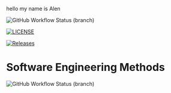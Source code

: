 hello my name is Alen

![GitHub Workflow Status (branch)](https://img.shields.io/github/actions/workflow/status/AlenSabu123/sem/main.yml?branch=master)

[![LICENSE](https://img.shields.io/github/license/AlenSabu123/sem.svg?style=flat-square)](https://github.com/AlenSabu123/sem/blob/master/LICENSE)

[![Releases](https://img.shields.io/github/release/AlenSabu123/sem/all.svg?style=flat-square)](https://github.com/AlenSabu123/sem/releases)

# Software Engineering Methods
![GitHub Workflow Status (branch)](https://img.shields.io/github/actions/workflow/status/AlenSabu123/sem/main.yml?branch=master)